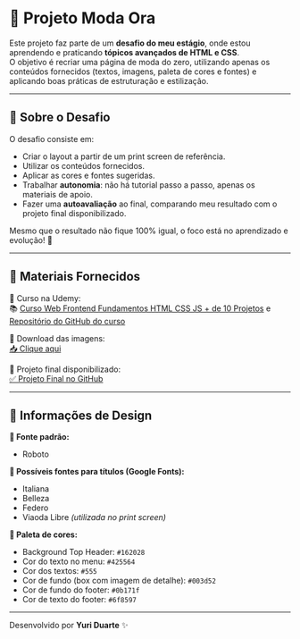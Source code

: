 # 👗 Projeto Moda Ora  

Este projeto faz parte de um **desafio do meu estágio**, onde estou aprendendo e praticando **tópicos avançados de HTML e CSS**.  
O objetivo é recriar uma página de moda do zero, utilizando apenas os conteúdos fornecidos (textos, imagens, paleta de cores e fontes) e aplicando boas práticas de estruturação e estilização.  

---

## 📖 Sobre o Desafio  
O desafio consiste em:  
- Criar o layout a partir de um print screen de referência.  
- Utilizar os conteúdos fornecidos.  
- Aplicar as cores e fontes sugeridas.  
- Trabalhar **autonomia**: não há tutorial passo a passo, apenas os materiais de apoio.  
- Fazer uma **autoavaliação** ao final, comparando meu resultado com o projeto final disponibilizado.  

Mesmo que o resultado não fique 100% igual, o foco está no aprendizado e evolução! 🚀  

---

## 📂 Materiais Fornecidos  
🔗 Curso na Udemy:  
📚 [Curso Web Frontend Fundamentos HTML CSS JS + de 10 Projetos](https://serliv.com/html-css-js) e [Repositório do GitHub do curso](https://github.com/serfrontend/CursoWebFundamentosV2/tree/main)

🔗 Download das imagens:  
[📥 Clique aqui](https://github.com/serfrontend/CursoWebFundamentosV2/blob/main/ProjetoModaOra/Projeto-ModaOra-Inicio.zip)

🔗 Projeto final disponibilizado:  
[✅ Projeto Final no GitHub](https://github.com/serfrontend/CursoWebFundamentosV2/tree/main/ProjetoModaOra/final)  

<!-- ---

## 🖼️ Print de Referência  
*(Aqui você pode adicionar a imagem de referência quando tiver)* -->

<!-- ---

## ✍️ Conteúdo Utilizado  

### ✨ A escolha certa para momentos especiais  
Com uma equipe de designers talentosos e experientes, criamos roupas que combinam qualidade, estilo e conforto. Utilizamos materiais de alta qualidade e técnicas de fabricação de ponta para garantir que cada peça seja durável e bonita. Desde vestidos até blusas, calças e saias, nossas coleções são criadas para pessoas modernas que desejam se sentir confiantes e sofisticadas.  

### 👌 Quando os detalhes importam – Simplesmente Moda  
Sabemos que, para muitas pessoas, a moda é mais do que simplesmente vestir roupas. É uma forma de expressão e uma maneira de mostrar ao mundo quem você é. Por isso, buscamos sempre entregar peças que unem **elegância, sofisticação e atenção aos detalhes**.   -->

---

## 🎨 Informações de Design  

**📌 Fonte padrão:**  
- Roboto  

**📌 Possíveis fontes para títulos (Google Fonts):**  
- Italiana  
- Belleza  
- Federo  
- Viaoda Libre *(utilizada no print screen)*  

**📌 Paleta de cores:**  
- Background Top Header: `#162028`  
- Cor do texto no menu: `#425564`  
- Cor dos textos: `#555`  
- Cor de fundo (box com imagem de detalhe): `#003d52`  
- Cor de fundo do footer: `#0b171f`  
- Cor de texto do footer: `#6f8597`  

---

Desenvolvido por **Yuri Duarte** ✨  

<!-- --

💡 **Resumo:** Este projeto foi feito com o objetivo de treinar HTML e CSS em nível mais avançado, aplicando conceitos de responsividade, tipografia e design moderno. -->